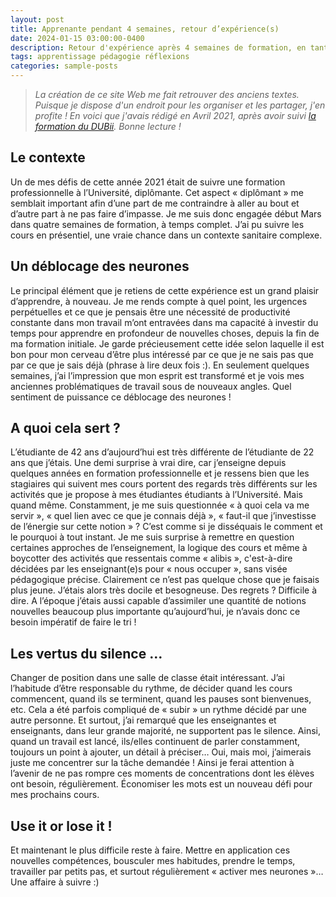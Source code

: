 ```yaml
---
layout: post
title: Apprenante pendant 4 semaines, retour d’expérience(s)
date: 2024-01-15 03:00:00-0400
description: Retour d'expérience après 4 semaines de formation, en tant qu'apprenante
tags: apprentissage pédagogie réflexions
categories: sample-posts
---
```


> *La création de ce site Web me fait retrouver des anciens textes. Puisque je dispose d'un endroit pour les organiser et les partager, j'en profite ! En voici que j'avais rédigé en Avril 2021, après avoir suivi [la formation du DUBii](https://du-bii.github.io/accueil/). Bonne lecture !*

## Le contexte

Un de mes défis de cette année 2021 était de suivre une formation professionnelle à l’Université, diplômante. Cet aspect « diplômant » me semblait important afin d’une part de me contraindre à aller au bout et d’autre part à ne pas faire d’impasse. Je me suis donc engagée début Mars dans quatre semaines de formation, à temps complet. J’ai pu suivre les cours en présentiel, une vraie chance dans un contexte sanitaire complexe.

## Un déblocage des neurones

Le principal élément que je retiens de cette expérience est un grand plaisir d’apprendre, à nouveau. Je me rends compte à quel point, les urgences perpétuelles et ce que je pensais être une nécessité de productivité constante dans mon travail m’ont entravées dans ma capacité à investir du temps pour apprendre en profondeur de nouvelles choses, depuis la fin de ma formation initiale. Je garde précieusement cette idée selon laquelle il est bon pour mon cerveau d’être plus intéressé par ce que je ne sais pas que par ce que je sais déjà (phrase à lire deux fois :). En seulement quelques semaines, j’ai l’impression que mon esprit est transformé et je vois mes anciennes problématiques de travail sous de nouveaux angles. Quel sentiment de puissance ce déblocage des neurones !

## A quoi cela sert ?

L’étudiante de 42 ans d’aujourd’hui est très différente de l’étudiante de 22 ans que j’étais. Une demi surprise à vrai dire, car j’enseigne depuis quelques années en formation professionnelle et je ressens bien que les stagiaires qui suivent mes cours portent des regards très différents sur les activités que je propose à mes étudiantes étudiants à l’Université. Mais quand même. Constamment, je me suis questionnée « à quoi cela va me servir », « quel lien avec ce que je connais déjà », « faut-il que j’investisse de l’énergie sur cette notion » ? C’est comme si je disséquais le comment et le pourquoi à tout instant. Je me suis surprise à remettre en question certaines approches de l’enseignement, la logique des cours et même à boycotter des activités que ressentais comme « alibis », c'est-à-dire décidées par les enseignant(e)s pour « nous occuper », sans visée pédagogique précise. Clairement ce n’est pas quelque chose que je faisais plus jeune. J’étais alors très docile et besogneuse. Des regrets ? Difficile à dire. A l’époque j’étais aussi capable d’assimiler une quantité de notions nouvelles beaucoup plus importante qu’aujourd’hui, je n’avais donc ce besoin impératif de faire le tri !

## Les vertus du silence …

Changer de position dans une salle de classe était intéressant. J’ai l’habitude d’être responsable du rythme, de décider quand les cours commencent, quand ils se terminent, quand les pauses sont bienvenues, etc. Cela a été parfois compliqué de « subir » un rythme décidé par une autre personne. Et surtout, j’ai remarqué que les enseignantes et enseignants, dans leur grande majorité, ne supportent pas le silence. Ainsi, quand un travail est lancé, ils/elles continuent de parler constamment, toujours un point à ajouter, un détail à préciser… Oui, mais moi, j’aimerais juste me concentrer sur la tâche demandée ! Ainsi je ferai attention à l’avenir de ne pas rompre ces moments de concentrations dont les élèves ont besoin, régulièrement. Économiser les mots est un nouveau défi pour mes prochains cours.

## Use it or lose it !

Et maintenant le plus difficile reste à faire. Mettre en application ces nouvelles compétences, bousculer mes habitudes, prendre le temps, travailler par petits pas, et surtout régulièrement « activer mes neurones »… Une affaire à suivre :)
